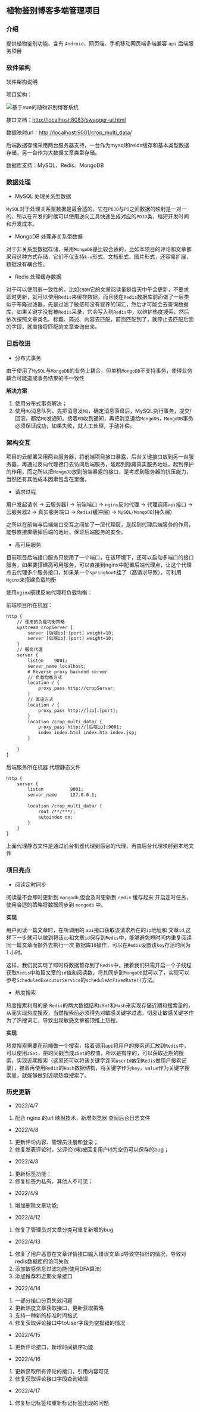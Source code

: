 ## 植物鉴别博客多端管理项目

### 介绍
提供植物鉴别功能、含有 `Android`、网页端、手机移动网页端多端兼容 `api` 后端服务项目

### 软件架构
软件架构说明

项目架构：

![基于vue的植物识别博客系统](https://yupeng-tuchuang.oss-cn-shenzhen.aliyuncs.com/crop-项目架构.png)

接口文档：[http://localhost:8083/swagger-ui.html](http://localhost:8083/swagger-ui.html)

数据映射url：[http://localhost:9001/crop_multi_data/](http://localhost:9001/crop_multi_data/)

后端数据存储采用两台服务器支持，一台作为mysql和reids缓存和基本类型数据存储，另一台作为大数据文章类型存储。

数据库支持：MySQL、Redis、MongoDB

### 数据处理

- MySQL 处理关系型数据

`MySQL`对于处理关系型数据是最合适的，它在`POJO`与`PO`之间数据的映射是一对一的，所以在开发的时候可以使用逆向工具快速生成对应的`POJO`类，缩短开发时间和开发成本。 

- MongoDB 处理非关系型数据

对于非关系型数据存储，采用`MongoDB`是比较合适的，比如本项目的评论和文章都采用这种方式存储，它们不仅支持`k-v`形式、文档形式、图片形式，还容易扩展，数据没有耦合性。

- Redis 处理缓存数据

对于可以使用弱一致性的，比如`CSDN`它的文章阅读量是每天中午会更新，不要求即时更新，就可以使用`Redis`来缓存数据，而且我在`Redis`数据库前面做了一层类似于布隆过滤器，先是过滤了敏感和没有营养的词汇，然后才可能会去查询数据库，如果关键字没有被`Redis`采录，它会写入到`Redis`中，以维护热度搜索，然后依次按照文章类名、标题、简述、内容去匹配，前面匹配到了，就停止去匹配后面的字段，就直接将匹配的文章查询出来。

### 日后改进

- 分布式事务

由于使用了`MySQL`与`MongoDB`的业务上耦合，但单机`MongoDB`不支持事务，使得业务耦合可能造成事务结果的不一致性

**解决方案**

1. 使用分布式事务解决；
2. 使用`MQ`消息队列，先把消息发`MQ`，确定消息落盘后，MySQL执行事务，提交/回滚，都给`MQ`发通知。接着`MQ`收到通知，再把消息退给`MongoDB`，`MongoDB`事务必须保证成功，如果失败，就人工处理，手动补偿。

### 架构交互

项目的云部署采用两台服务器，将前端项目接口暴露，后台关键接口放到另一台服务器，再通过反向代理接口去访问后端服务，能起到隐藏真实服务地址，起到保护的作用，而之所以把`MongoDB`放到前端暴露的接口，是考虑到服务器的抗压能力，当然还有其他成本因素包含在里面。

- 请求过程

用户发起请求 → 云服务器1 → 前端端口 → `nginx`反向代理 → 代理调用`api`接口 → 云服务器2 → 真实服务端口 → `Redis`(缓冲层) → `MySQL/MongoDB`(持久层)

之所以在前端与后端端口交互之间加了一层代理层，是起到代理后端服务的作用，能够直接屏蔽掉后端的地址，保证后端服务的安全。

- 高可用服务

目前项目后端接口服务只使用了一个端口，在该环境下，还可以启动多端口的接口服务，如果要搭建高可用服务，可以直接到nginx中配置后端代理点，让这个代理点去代理多个服务接口，如果某一个`springboot`挂了（高请求导致），可利用`Nginx`来搭建负载均衡

使用`nginx`搭建反向代理和负载均衡：

前端项目所在机器：
```xml
http {
    // 使用的负载均衡策略
    upstream cropServer {
        server [后端ip]:[port] weight=10;
        server [后端ip]:[port] weight=10;
    }
    // 服务代理
    server {
        listen    9001;
        server_name localhost;
        # Reverse proxy backend server
        // 负载均衡方式
        location / {
            proxy_pass http://cropServer;
        }
        // 直连方式
        location / {
            proxy_pass http://[ip]:[port];
        }
        location /crop_multi_data/ {
            proxy_pass http://[后端ip]:9001;
            index index.html index.htm index.jsp;
        }
    
    }
}
```
后端服务所在机器
代理静态文件
```xml
http {
    server {
        listen          9001;
        server_name     127.0.0.1;
        
        location /crop_multi_data/ {
            root /**/***/;
            autoindex on;
        }
    }
}

```
上面代理静态文件是通过前台机器代理到后台的代理，再由后台代理映射到本地文件

### 项目亮点

- 阅读定时同步

阅读量不会即时更新到 `mongodb`,但会及时更新到 `redis` 缓存起来
开启定时任务，使用合适的策略将数据同步到 `mongodb` 中。

**实现**

用户阅读一篇文章时，在所调用的 `api`接口获取该请求所在的`ip`地址和 文章`id`,这样下一步就可以做到将该`ip`和文章`id`保存到`Redis`中，能够避免短时间内重复阅读同一篇文章而额外去执行一次 数据库`IO`操作，可以在`Redis`设置该`key`存活时间为 1 小时。

这样，我们就实现了即时将数据暂存到了`Redis`中，接着我们只需开启一个子线程获取`Redis`中每篇文章的`id`值和阅读数，将其同步到`MongoDB`就可以了，实现可以参考`ScheduledExecutorService`的`scheduleAtFixedRate()`方法。




- 热度搜索

热度搜索利用的是 `Redis`的两大数据结构`zSet`和`Hash`来实现存储近期和搜索量的，从而实现热度搜索，当然搜索前必须得先对敏感关键字过滤，切忌让敏感关键字作为了热搜词汇，导致出现敏感文章被顶推上热搜。

**实现**

热度搜索需要在前端做一个搜索，接着调用`api`将用户的搜索词汇放到`Redis`中，可以使用`zSet`，把时间戳当成`zSet`的权值，所以是有序的，可以获取近期的搜索，实现近期搜索（这里还可以将该关键字连同`userId`放到`Redis`做用户搜索记录），接着再使用`Redis`的`Hash`数据结构，将关键字作为`key`，`value`作为关键字搜索量，就能够做到近期热度搜索了。



### 历史更新
- 2022/4/7
1. 配合 nginx 的url 映射技术，新增浏览器 查阅后台日志文件

- 2022/4/8
1. 更新评论内容、管理员注册和登录；
2. 修复发表评论时，父评论id和被回复用户id为空仍可以保存的bug；

- 2022/4/8
1. 更新标签功能；
2. 修复标签为私有，其他人不可见；

- 2022/4/9
1. 增加删除文章功能;

- 2022/4/12
1. 修复了管理员对文章分类可重复新增的bug

- 2022/4/13
1. 修复了用户恶意在文章详情接口输入错误文章id导致空指针的情况，导致对redis数据库的访问失败
2. 添加敏感信息过滤功能(使用DFA算法)
3. 添加推荐和近期文章接口

- 2022/4/14
1. 一部分接口分页失效问题
2. 更新热度文章获取接口，更新获取策略
3. 支持一种新的标准时间格式
4. 修复获取评论接口中toUser字段为空报错的情况

- 2022/4/15
1. 更新评论接口，新增时间排序功能

- 2022/4/16
1. 更新获取所有评论的接口，引用内容可见
2. 修复获取评论接口字段查询错误

- 2022/4/17
1. 修复标记标签和重新标记标签出现的问题


